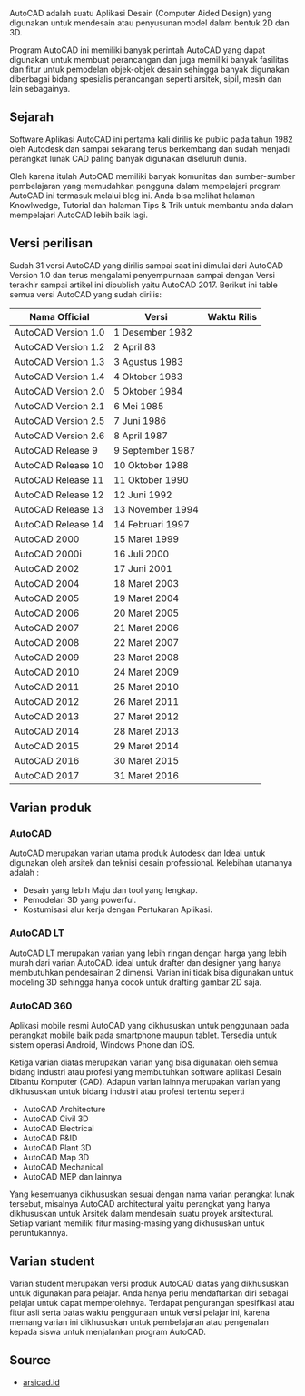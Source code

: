 AutoCAD adalah suatu Aplikasi Desain (Computer Aided Design) yang digunakan untuk mendesain atau penyusunan model dalam bentuk 2D dan 3D.

Program AutoCAD ini memiliki banyak perintah AutoCAD yang dapat digunakan untuk membuat perancangan dan juga memiliki banyak fasilitas dan fitur untuk pemodelan objek-objek desain sehingga banyak digunakan diberbagai bidang spesialis perancangan seperti arsitek, sipil, mesin dan lain sebagainya.

## Sejarah

Software Aplikasi AutoCAD ini pertama kali dirilis ke public pada tahun 1982 oleh Autodesk dan sampai sekarang terus berkembang dan sudah menjadi perangkat lunak CAD paling banyak digunakan diseluruh dunia.

Oleh karena itulah AutoCAD memiliki banyak komunitas dan sumber-sumber pembelajaran yang memudahkan pengguna dalam mempelajari program AutoCAD ini termasuk melalui blog ini. Anda bisa melihat halaman Knowlwedge, Tutorial dan halaman Tips & Trik untuk membantu anda dalam mempelajari AutoCAD lebih baik lagi.

## Versi perilisan

Sudah 31 versi AutoCAD yang dirilis sampai saat ini dimulai dari AutoCAD Version 1.0 dan terus mengalami penyempurnaan sampai dengan Versi terakhir sampai artikel ini dipublish yaitu AutoCAD 2017. Berikut ini table semua versi AutoCAD yang sudah dirilis:

|Nama Official          | Versi | Waktu Rilis |
|-----------------------|-------|-------------|
|AutoCAD Version 1.0    | 1	Desember 1982
AutoCAD Version 1.2	    | 2	April 83
AutoCAD Version 1.3     | 3	Agustus 1983
AutoCAD Version 1.4	    | 4	Oktober 1983
AutoCAD Version 2.0	    | 5	Oktober 1984
AutoCAD Version 2.1	    | 6	Mei 1985
AutoCAD Version 2.5	    | 7	Juni 1986
AutoCAD Version 2.6	    | 8	April 1987
AutoCAD Release 9	    | 9	September 1987
AutoCAD Release 10	    | 10	Oktober 1988
AutoCAD Release 11	    | 11	Oktober 1990
AutoCAD Release 12	    | 12	Juni 1992
AutoCAD Release 13	    | 13	November 1994
AutoCAD Release 14	    | 14	Februari 1997
AutoCAD 2000	        | 15	Maret 1999
AutoCAD 2000i	        | 16	Juli 2000
AutoCAD 2002	        | 17	Juni 2001
AutoCAD 2004	        | 18	Maret 2003
AutoCAD 2005	        | 19	Maret 2004
AutoCAD 2006	        | 20	Maret 2005
AutoCAD 2007	        | 21	Maret 2006
AutoCAD 2008	        | 22	Maret 2007
AutoCAD 2009	        | 23	Maret 2008
AutoCAD 2010	        | 24	Maret 2009
AutoCAD 2011	        | 25	Maret 2010
AutoCAD 2012	        | 26	Maret 2011
AutoCAD 2013	        | 27	Maret 2012
AutoCAD 2014	        | 28	Maret 2013
AutoCAD 2015	        | 29	Maret 2014
AutoCAD 2016	        | 30	Maret 2015
AutoCAD 2017	        | 31	Maret 2016

## Varian produk
### AutoCAD

AutoCAD merupakan varian utama produk Autodesk dan Ideal untuk digunakan oleh arsitek dan teknisi desain professional. Kelebihan utamanya adalah :

* Desain yang lebih Maju dan tool yang lengkap.
* Pemodelan 3D yang powerful.
* Kostumisasi alur kerja dengan Pertukaran Aplikasi.

### AutoCAD LT

AutoCAD LT merupakan varian yang lebih ringan dengan harga yang lebih murah dari varian AutoCAD. ideal untuk drafter dan designer yang hanya membutuhkan pendesainan 2 dimensi. Varian ini tidak bisa digunakan untuk modeling 3D sehingga hanya cocok untuk drafting gambar 2D saja.

### AutoCAD 360

Aplikasi mobile resmi AutoCAD yang dikhususkan untuk penggunaan pada perangkat mobile baik pada smartphone maupun tablet. Tersedia untuk sistem operasi Android, Windows Phone dan iOS.

Ketiga varian diatas merupakan varian yang bisa digunakan oleh semua bidang industri atau profesi yang membutuhkan software aplikasi Desain Dibantu Komputer (CAD). Adapun varian lainnya merupakan varian yang dikhususkan untuk bidang industri atau profesi tertentu seperti

* AutoCAD Architecture
* AutoCAD Civil 3D
* AutoCAD Electrical
* AutoCAD P&ID
* AutoCAD Plant 3D
* AutoCAD Map 3D
* AutoCAD Mechanical
* AutoCAD MEP dan lainnya

Yang kesemuanya dikhususkan sesuai dengan nama varian perangkat lunak tersebut, misalnya AutoCAD architectural yaitu perangkat yang hanya dikhususkan untuk Arsitek dalam mendesain suatu proyek arsitektural. Setiap variant memiliki fitur masing-masing yang dikhususkan untuk peruntukannya.

## Varian student

Varian student merupakan versi produk AutoCAD diatas yang dikhususkan untuk digunakan para pelajar. Anda hanya perlu mendaftarkan diri sebagai pelajar untuk dapat memperolehnya. Terdapat pengurangan spesifikasi atau fitur asli serta batas waktu penggunaan untuk versi pelajar ini, karena memang varian ini dikhususkan untuk pembelajaran atau pengenalan kepada siswa untuk menjalankan program AutoCAD.

## Source
* [arsicad.id](https://bit.ly/3nbv6W1)